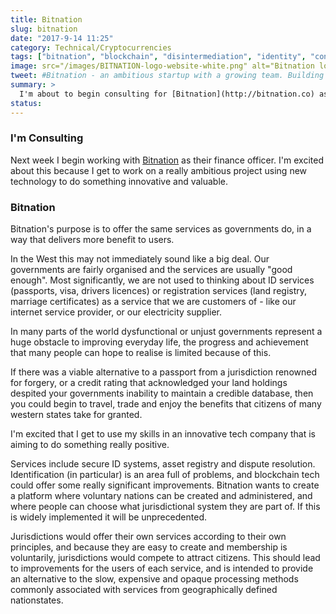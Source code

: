 ```yaml
---
title: Bitnation
slug: bitnation
date: "2017-9-14 11:25"
category: Technical/Cryptocurrencies
tags: ["bitnation", "blockchain", "disintermediation", "identity", "consulting", "finance"]
image: src="/images/BITNATION-logo-website-white.png" alt="Bitnation logo"
tweet: #Bitnation - an ambitious startup with a growing team. Building tools for decentralised governance and identity management.
summary: >
  I'm about to begin consulting for [Bitnation](http://bitnation.co) as their finance officer.
status:
---
```


### I'm Consulting

Next week I begin working with [Bitnation](http://bitnation.co) as their finance officer. I'm excited about this because I get to work on a really ambitious project using new technology to do something innovative and valuable.

### Bitnation

Bitnation's purpose is to offer the same services as governments do, in a way that delivers more benefit to users.

In the West this may not immediately sound like a big deal. Our governments are fairly organised and the services are usually "good enough". Most significantly, we are not used to thinking about ID services (passports, visa, drivers licences) or registration services (land registry, marriage certificates) as a service that we are customers of - like our internet service provider, or our electricity supplier.

In many parts of the world dysfunctional or unjust governments represent a huge obstacle to improving everyday life, the progress and achievement that many people can hope to realise is limited because of this.

If there was a viable alternative to a passport from a jurisdiction renowned for forgery, or a credit rating that acknowledged your land holdings despited your governments inability to maintain a credible database, then you could begin to travel, trade and enjoy the benefits that citizens of many western states take for granted.

I'm excited that I get to use my skills in an innovative tech company that is aiming to do something really positive.

Services include secure ID systems, asset registry and dispute resolution. Identification (in particular) is an area full of problems, and blockchain tech could offer some really significant improvements. Bitnation wants to create a platform where voluntary nations can be created and administered, and where people can choose what jurisdictional system they are part of. If this is widely implemented it will be unprecedented.

Jurisdictions would offer their own services according to their own principles, and because they are easy to create and membership is voluntarily, jurisdictions would compete to attract citizens. This should lead to improvements for the users of each service, and is intended to provide an alternative to the slow, expensive and opaque processing methods commonly associated with services from geographically defined nationstates.
